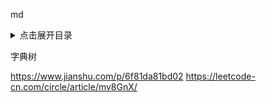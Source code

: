 md<details>
<summary>点击展开目录</summary>
<!-- TOC -->


<!-- /TOC -->
</details>

字典树

https://www.jianshu.com/p/6f81da81bd02
https://leetcode-cn.com/circle/article/mv8GnX/